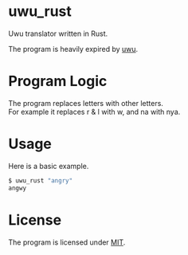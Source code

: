 # uwu_rust
Uwu translator written in Rust.

The program is heavily expired by [uwu](https://git.sr.ht/~polanco/uwu).

# Program Logic
The program replaces letters with other letters.<br>
For example it replaces r & l with w, and na with nya. 

# Usage
Here is a basic example.
```bash
$ uwu_rust "angry"
angwy
```

# License
The program is licensed under [MIT](https://opensource.org/licenses/MIT).